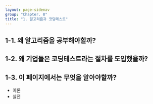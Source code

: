 ```yaml
---
layout: page-sidenav
group: "Chapter. 0"
title: "1. 알고리즘과 코딩테스트"
---
```


## 1-1. 왜 알고리즘을 공부해야할까?

## 1-2. 왜 기업들은 코딩테스트라는 절차를 도입했을까? 

## 1-3. 이 페이지에서는 무엇을 알아야할까?

- 이론
- 실전